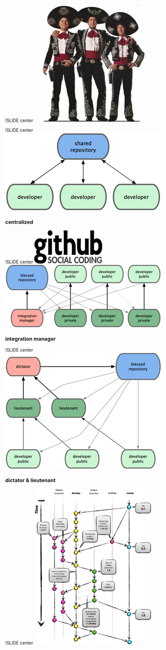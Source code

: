 !SLIDE center
![ThreeAmigos](ThreeAmigos.jpg)

!SLIDE center
![GitWorkflows1](GitWorkflows1.png)
### centralized ###

!SLIDE center
![Github](github.png)
<br/>
![GitWorkflows2](GitWorkflows2.png)
### integration manager ###

!SLIDE center
![GitWorkflows3](GitWorkflows3.png)
### dictator & lieutenant ###

!SLIDE center
<img src="GitModel.png" width="375" height="500"/>
